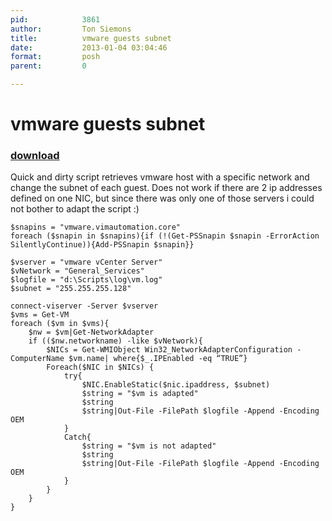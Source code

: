 ```yaml
---
pid:            3861
author:         Ton Siemons
title:          vmware guests subnet
date:           2013-01-04 03:04:46
format:         posh
parent:         0

---
```


# vmware guests subnet

### [download](Scripts\3861.ps1)

Quick and dirty script retrieves vmware host with a specific network and change the subnet of each guest. Does not work if there are 2 ip addresses defined on one NIC, but since there was only one of those servers i could not bother to adapt the script :)

```posh
$snapins = "vmware.vimautomation.core"
foreach ($snapin in $snapins){if (!(Get-PSSnapin $snapin -ErrorAction SilentlyContinue)){Add-PSSnapin $snapin}}

$vserver = "vmware vCenter Server"
$vNetwork = "General_Services"
$logfile = "d:\Scripts\log\vm.log"
$subnet = "255.255.255.128"

connect-viserver -Server $vserver
$vms = Get-VM
foreach ($vm in $vms){
	$nw = $vm|Get-NetworkAdapter
	if (($nw.networkname) -like $vNetwork){
		$NICs = Get-WMIObject Win32_NetworkAdapterConfiguration -ComputerName $vm.name| where{$_.IPEnabled -eq “TRUE”}
		Foreach($NIC in $NICs) {
			try{
				$NIC.EnableStatic($nic.ipaddress, $subnet)
				$string = "$vm is adapted"
				$string 
				$string|Out-File -FilePath $logfile -Append -Encoding OEM
			}
			Catch{
				$string = "$vm is not adapted"
				$string 
				$string|Out-File -FilePath $logfile -Append -Encoding OEM
			}
		}
	}
}

```
